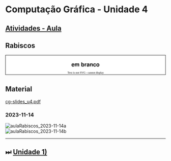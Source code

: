 # Computação Gráfica - Unidade 4  

<!-- TODO: arrumar
Interface, Transformações 2D e Seleção, Programação orientada a eventos. Elementos de interface, Eventos e atributos de elementos de interface. Funções callback (teclado e mouse). Transformações de sistemas de coordenadas Transformações geométricas 2D, Algoritmos de seleção, Boundaring Box.  

Objetivo: demonstrar conhecimento no desenvolvimento de sistemas com interface gráfica com o usuário. Interpretar, especificar e desenvolver aplicações simples com transformações geométricas.  -->

## [Atividades - Aula](Atividade4.md "Atividades - Aula")  

## Rabiscos

![aulaRabiscos](aulaRabiscos.drawio.svg)

## Material  

[cg-slides_u4.pdf](./cg-slides_u4.pdf "cg-slides_u4.pdf")  

### 2023-11-14

![aulaRabiscos_2023-11-14a](aulaRabiscos_2023-11-14a.png)  
![aulaRabiscos_2023-11-14b](aulaRabiscos_2023-11-14b.png)  

----------

## ⏭ [Unidade 1)](../Unidade1/README.md "Unidade 1")  
